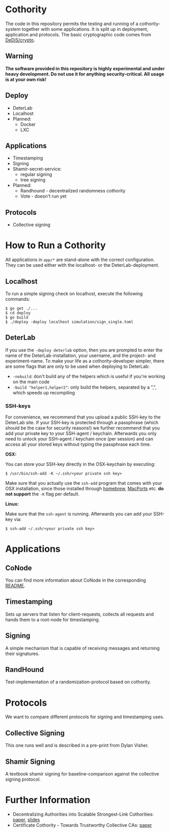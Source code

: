 # Cothority

The code in this repository permits the testing and running of a cothority-system together with some applications. It is split up in deployment, application and protocols. The basic cryptographic code comes from [DeDiS/crypto](https://github.com/DeDiS/crypto).

## Warning
**The software provided in this repository is highly experimental and under heavy development. Do not use it for anything security-critical. All usage is at your own risk!**

## Deploy

* DeterLab
* Localhost
* Planned:
    * Docker
    * LXC

## Applications

* Timestamping
* Signing
* Shamir-secret-service:
    * regular signing
    * tree signing
* Planned:
	* Randhound - decentrailzed randomness cothority
    * Vote - doesn't run yet

## Protocols

* Collective signing

# How to Run a Cothority

All applications in `app/*` are stand-alone with the correct configuration. They can be used either with the localhost- or the DeterLab-deployment.

## Localhost
To run a simple signing check on localhost, execute the following commands:

```
$ go get ./...
$ cd deploy
$ go build
$ ./deploy -deploy localhost simulation/sign_single.toml
```

## DeterLab

If you use the `-deploy deterlab` option, then you are prompted to enter the name of the DeterLab-installation, your username, and the project- and experiment-name. To make your life as a cothority-developer simpler, there are some flags that are only to be used when deploying to DeterLab:

* `-nobuild`: don't build any of the helpers which is useful if you're working on the main code
* `-build "helper1,helper2"`: only build the helpers, separated by a ",", which speeds up recompiling

### SSH-keys
For convenience, we recommend that you upload a public SSH-key to the DeterLab site. If your SSH-key is protected through a passphrase (which should be the case for security reasons!) we further recommend that you add your private key to your SSH-agent / keychain. Afterwards you only need to unlock your SSH-agent / keychain once (per session) and can access all your stored keys without typing the passphrase each time.

**OSX:**

You can store your SSH-key directly in the OSX-keychain by executing:

```
$ /usr/bin/ssh-add -K ~/.ssh/<your private ssh key>
```

Make sure that you actually use the `ssh-add` program that comes with your OSX installation, since those installed through [homebrew](http://brew.sh/), [MacPorts](https://www.macports.org/) etc. **do not support** the `-K` flag per default.

**Linux:**

Make sure that the `ssh-agent` is running. Afterwards you can add your SSH-key via:

```
$ ssh-add ~/.ssh/<your private ssh key>
```



# Applications

## CoNode

You can find more information about CoNode in the corresponding [README](https://github.com/DeDiS/cothority/blob/development/app/conode/README.md).

## Timestamping

Sets up servers that listen for client-requests, collects all requests and hands them to a root-node for timestamping.

## Signing

A simple mechanism that is capable of receiving messages and returning their signatures.

## RandHound

Test-implementation of a randomization-protocol based on cothority.

# Protocols

We want to compare different protocols for signing and timestamping uses.

## Collective Signing

This one runs well and is described in a pre-print from Dylan Visher.

## Shamir Signing

A textbook shamir signing for baseline-comparison against the collective signing protocol.


# Further Information

* Decentralizing Authorities into Scalable Strongest-Link Cothorities: [paper](http://arxiv.org/pdf/1503.08768v1.pdf), [slides](http://dedis.cs.yale.edu/dissent/pres/150610-nist-cothorities.pdf)
* Certificate Cothority - Towards Trustworthy Collective CAs: [paper](https://petsymposium.org/2015/papers/syta-cc-hotpets2015.pdf)

